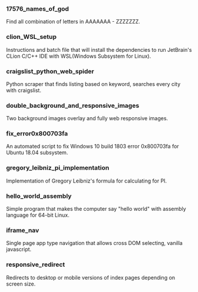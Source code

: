 ### 17576_names_of_god
Find all combination of letters in AAAAAAA - ZZZZZZZ.

### clion_WSL_setup
Instructions and batch file that will install the dependencies to run JetBrain's CLion C/C++ IDE with WSL(Windows Subsystem for Linux).

### craigslist_python_web_spider
Python scraper that finds listing based on keyword, searches every city with craigslist.

### double_background_and_responsive_images
Two background images overlay and fully web responsive images.

### fix_error0x800703fa
An automated script to fix Windows 10 build 1803 error 0x800703fa for Ubuntu 18.04 subsystem.

### gregory_leibniz_pi_implementation
Implementation of Gregory Leibniz's formula for calculating for PI.

### hello_world_assembly
Simple program that makes the computer say "hello world" with assembly language for 64-bit Linux.

### iframe_nav
Single page app type navigation that allows cross DOM selecting, vanilla javascript. 

### responsive_redirect
Redirects to desktop or mobile versions of index pages depending on screen size.
